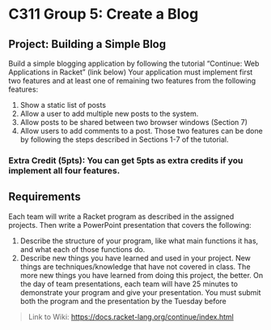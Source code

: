 # C311 Group 5: Create a Blog
## Project: Building a Simple Blog
Build a simple blogging application by following the tutorial “Continue: Web Applications in Racket”  (link below) 
Your application must implement first two features and at least one of remaining two features from the following features:
1) Show a static list of posts
2) Allow a user to add multiple new posts to the system.
3) Allow posts to be shared between two browser windows (Section 7)
4) Allow users to add comments to a post.
Those two features can be done by following the steps described in Sections 1-7 of the tutorial.
### Extra Credit (5pts): You can get 5pts as extra credits if you implement all four features.
## Requirements
Each team will write a Racket program as described in the assigned projects. Then write a PowerPoint presentation that covers the following:
1. Describe the structure of your program, like what main functions it has, and what each of those functions do.
2. Describe new things you have learned and used in your project. New things are techniques/knowledge that have not covered in class. The more new things you have learned from doing this project, the better.
On the day of team presentations, each team will have 25 minutes to demonstrate your program and give your presentation. You must submit both the program and the presentation by the Tuesday before


> Link to Wiki:
https://docs.racket-lang.org/continue/index.html
